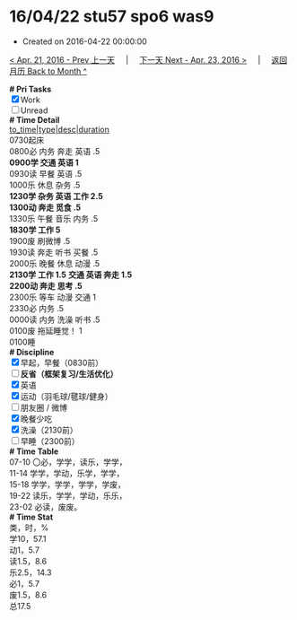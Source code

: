 # 16/04/22 stu57 spo6 was9

- Created on 2016-04-22 00:00:00

[< Apr. 21, 2016 - Prev 上一天](/lifelogs/2016/04/d21.md) &nbsp; &nbsp; | &nbsp; &nbsp; [下一天 Next - Apr. 23, 2016 >](/lifelogs/2016/04/d23.md) &nbsp; &nbsp; |  &nbsp; &nbsp; [返回月历 Back to Month ^](/lifelogs/2016/04/index.md)
<br/><div><b># Pri Tasks</b></div><div><input checked="true" type="checkbox"/>Work</div><div><input type="checkbox"/>Unread</div><div><b># Time Detail</b></div><div><u>to_time|type|desc|duration</u></div><div>0730起床</div><div>0800必 内务 奔走 英语 .5</div><div><b>0900学 交通 英语 1</b></div><div>0930读 早餐 英语 .5</div><div>1000乐 休息 杂务 .5</div><div><b>1230学 杂务 英语 工作 2.5</b></div><div><b>1300动 奔走 觅食 .5</b></div><div>1330乐 午餐 音乐 内务 .5</div><div><b>1830学 工作 5</b></div><div>1900废 刷微博 .5</div><div>1930读 奔走 听书 买餐 .5</div><div>2000乐 晚餐 休息 动漫 .5</div><div><b>2130学 工作 1.5</b> <b>交通 英语 奔走 1.5</b></div><div><b>2200动 奔走 思考 .5</b></div><div>2300乐 等车 动漫 交通 1</div><div>2330必 内务 .5</div><div>0000读 内务 洗澡 听书 .5</div><div>0100废 拖延睡觉！ 1</div><div>0100睡</div><div><b># Discipline</b></div><div><input checked="true" type="checkbox"/>早起，早餐（0830前）</div><div><b><input type="checkbox"/></b><b>反省（框架复习/生活优化）</b></div><div><input checked="true" type="checkbox"/>英语</div><div><input checked="true" type="checkbox"/>运动（羽毛球/毽球/健身）</div><div><input type="checkbox"/>朋友圈 / 微博</div><div><input checked="true" type="checkbox"/>晚餐少吃</div><div><input checked="true" type="checkbox"/>洗澡（2130前）</div><div><input type="checkbox"/>早睡（2300前）</div><div><b># Time Table</b></div><div>07-10 〇必，学学，读乐，学学，</div><div>11-14 学学，学动，乐学，学学，</div><div>15-18 学学，学学，学学，学废，</div><div>19-22 读乐，学学，学动，乐乐，</div><div>23-02 必读，废废。</div><div><b># Time Stat</b></div><div>类，时，%</div><div>学10，57.1</div><div>动1，5.7</div><div>读1.5，8.6</div><div>乐2.5，14.3</div><div>必1，5.7</div><div>废1.5，8.6</div><div>总17.5</div>
